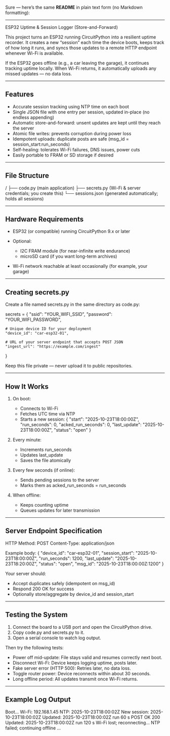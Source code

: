 Sure — here’s the same **README** in plain text form (no Markdown formatting):

---

ESP32 Uptime & Session Logger (Store-and-Forward)

This project turns an ESP32 running CircuitPython into a resilient uptime recorder.
It creates a new “session” each time the device boots, keeps track of how long it runs,
and syncs those updates to a remote HTTP endpoint whenever Wi-Fi is available.

If the ESP32 goes offline (e.g., a car leaving the garage), it continues tracking uptime locally.
When Wi-Fi returns, it automatically uploads any missed updates — no data loss.

---

## Features

* Accurate session tracking using NTP time on each boot
* Single JSON file with one entry per session, updated in-place (no endless appending)
* Automatic store-and-forward: unsent updates are kept until they reach the server
* Atomic file writes: prevents corruption during power loss
* Idempotent uploads: duplicate posts are safe (msg_id = session_start:run_seconds)
* Self-healing: tolerates Wi-Fi failures, DNS issues, power cuts
* Easily portable to FRAM or SD storage if desired

---

## File Structure

/
├── code.py          (main application)
├── secrets.py       (Wi-Fi & server credentials; you create this)
└── sessions.json    (generated automatically; holds all sessions)

---

## Hardware Requirements

* ESP32 (or compatible) running CircuitPython 9.x or later
* Optional:

  * I2C FRAM module (for near-infinite write endurance)
  * microSD card (if you want long-term archives)
* Wi-Fi network reachable at least occasionally (for example, your garage)

---

## Creating secrets.py

Create a file named secrets.py in the same directory as code.py:

secrets = {
"ssid": "YOUR_WIFI_SSID",
"password": "YOUR_WIFI_PASSWORD",

```
# Unique device ID for your deployment
"device_id": "car-esp32-01",

# URL of your server endpoint that accepts POST JSON
"ingest_url": "https://example.com/ingest"
```

}

Keep this file private — never upload it to public repositories.

---

## How It Works

1. On boot:

   * Connects to Wi-Fi
   * Fetches UTC time via NTP
   * Starts a new session:
     {
     "start": "2025-10-23T18:00:00Z",
     "run_seconds": 0,
     "acked_run_seconds": 0,
     "last_update": "2025-10-23T18:00:00Z",
     "status": "open"
     }

2. Every minute:

   * Increments run_seconds
   * Updates last_update
   * Saves the file atomically

3. Every few seconds (if online):

   * Sends pending sessions to the server
   * Marks them as acked_run_seconds = run_seconds

4. When offline:

   * Keeps counting uptime
   * Queues updates for later transmission

---

## Server Endpoint Specification

HTTP Method: POST
Content-Type: application/json

Example body:
{
"device_id": "car-esp32-01",
"session_start": "2025-10-23T18:00:00Z",
"run_seconds": 1200,
"last_update": "2025-10-23T18:20:00Z",
"status": "open",
"msg_id": "2025-10-23T18:00:00Z:1200"
}

Your server should:

* Accept duplicates safely (idempotent on msg_id)
* Respond 200 OK for success
* Optionally store/aggregate by device_id and session_start

---

## Testing the System

1. Connect the board to a USB port and open the CircuitPython drive.
2. Copy code.py and secrets.py to it.
3. Open a serial console to watch log output.

Then try the following tests:

* Power off mid-update: File stays valid and resumes correctly next boot.
* Disconnect Wi-Fi: Device keeps logging uptime, posts later.
* Fake server error (HTTP 500): Retries later, no data loss.
* Toggle router power: Device reconnects within about 30 seconds.
* Long offline period: All updates transmit once Wi-Fi returns.

---


## Example Log Output

Boot…
Wi-Fi: 192.168.1.45
NTP: 2025-10-23T18:00:02Z
New session: 2025-10-23T18:00:02Z
Updated: 2025-10-23T18:00:02Z run 60 s
POST OK 200
Updated: 2025-10-23T18:00:02Z run 120 s
Wi-Fi lost; reconnecting…
NTP failed; continuing offline
...


